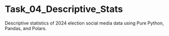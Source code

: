 # Task_04_Descriptive_Stats
Descriptive statistics of 2024 election social media data using Pure Python, Pandas, and Polars.
